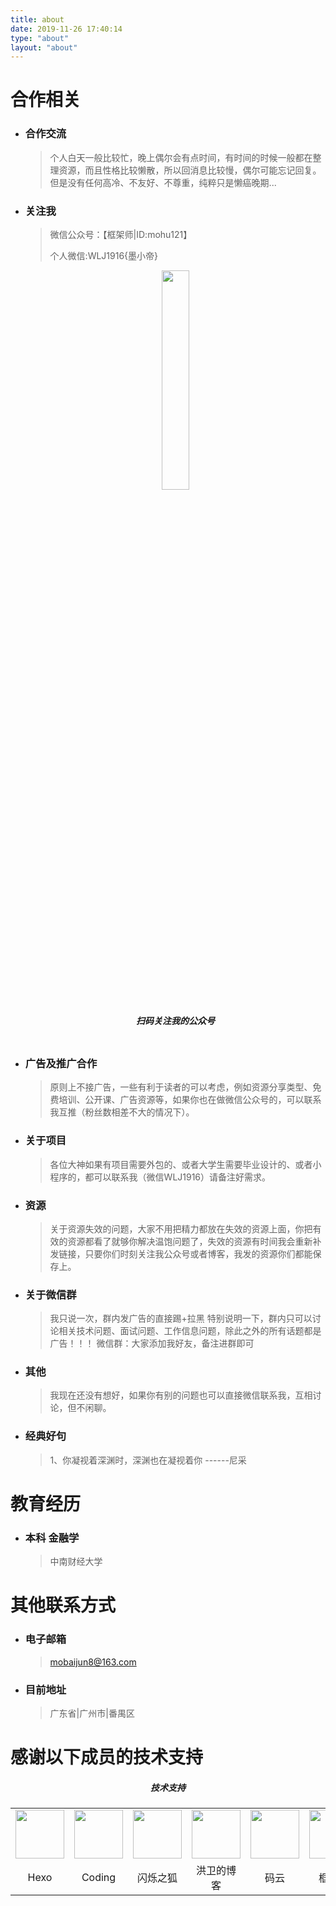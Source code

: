 ```yaml
---
title: about
date: 2019-11-26 17:40:14
type: "about"
layout: "about"
---
```



# 合作相关
* ### <b>合作交流</b>

  > 个人白天一般比较忙，晚上偶尔会有点时间，有时间的时候一般都在整理资源，而且性格比较懒散，所以回消息比较慢，偶尔可能忘记回复。
  > 但是没有任何高冷、不友好、不尊重，纯粹只是懒癌晚期...

* ### <b>关注我</b>

  > 微信公众号：【框架师|ID:mohu121】
  >
  > 个人微信:WLJ1916{墨小帝}
  <table>
      <p align="center"><img width="30%" src="https://wang_lianjie.gitee.io/mobai_images.gitee.io/img/about.jpg"/></p>
      <h5 align="center" color="#000000">扫码关注我的公众号</h5>
  </table>


* ### <b>广告及推广合作</b>

  > 原则上不接广告，一些有利于读者的可以考虑，例如资源分享类型、免费培训、公开课、广告资源等，如果你也在做微信公众号的，可以联系我互推（粉丝数相差不大的情况下）。


* ### <b>关于项目</b>

  > 各位大神如果有项目需要外包的、或者大学生需要毕业设计的、或者小程序的，都可以联系我（微信WLJ1916）请备注好需求。


* ### <b>资源</b>

  > 关于资源失效的问题，大家不用把精力都放在失效的资源上面，你把有效的资源都看了就够你解决温饱问题了，失效的资源有时间我会重新补发链接，只要你们时刻关注我公众号或者博客，我发的资源你们都能保存上。


* ### <b>关于微信群</b>

  > 我只说一次，群内发广告的直接踢+拉黑 特别说明一下，群内只可以讨论相关技术问题、面试问题、工作信息问题，除此之外的所有话题都是广告！！！
  > 微信群：大家添加我好友，备注进群即可


* ### <b>其他</b>

  > 我现在还没有想好，如果你有别的问题也可以直接微信联系我，互相讨论，但不闲聊。


* ### <b>经典好句</b>
	
	> 1、你凝视着深渊时，深渊也在凝视着你 			------尼采

# 教育经历

* ### <b>本科 金融学</b>

   > 中南财经大学

# 其他联系方式

* ### <b>电子邮箱</b>

   > mobaijun8@163.com

* ### <b>目前地址</b>

   > 广东省|广州市|番禺区  

# 感谢以下成员的技术支持

<table align="center">
    <h5 align="center" color="#000000">技术支持</h5>
    <tr>
        <td align="center"><img width="78px" height="78px"
                                src="https://wang_lianjie.gitee.io/mobai_images.gitee.io/img/2020-4-28/7.jpg"/>
        </td>
        <td align="center"><img width="78px" height="78px"
                                src="https://wang_lianjie.gitee.io/mobai_images.gitee.io/img/2020-4-28/4.jpg"/>
        </td>
        <td align="center"><img width="78px" height="78px"
                                src="https://wang_lianjie.gitee.io/mobai_images.gitee.io/img/2020-4-28/1.jpg"/>
        </td>
        <td align="center"><img width="78px" height="78px"
                                src="https://wang_lianjie.gitee.io/mobai_images.gitee.io/img/2020-4-28/2.jpg"/>
        </td>
        <td align="center"><img width="78px" height="78px"
                                src="https://wang_lianjie.gitee.io/mobai_images.gitee.io/img/2020-4-28/3.jpg"/>
        </td>
        <td align="center"><img width="78px" height="78px"
                                src="https://wang_lianjie.gitee.io/mobai_images.gitee.io/img/2020-4-28/6.jpg"/>
        </td>
    </tr>
    <tr>
        <td align="center">Hexo</td>
        <td align="center">Coding</td>
        <td align="center">闪烁之狐</td>
        <td align="center">洪卫的博客</td>
        <td align="center">码云</td>
        <td align="center">框架师</td>
    </tr>
</table>


